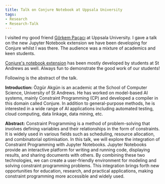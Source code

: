 ```yaml
---
title: Talk on Conjure Notebook at Uppsala University
tags:
- Research
- Research-Talk
---
```


I visited my good friend [Görkem Paçacı](https://www.katalog.uu.se/profile?id=N10-2068) at Uppsala University. I gave a talk on the new Jupyter Notebook extension we have been developing for Conjure whilst I was there. The audience was a mixture of academics and keen students.

[Conjure's notebook extension](https://github.com/conjure-cp/conjure-notebook) has been mostly developed by students at St Andrews as well. Always fun to demonstrate the good work of our students!

Following is the abstract of the talk.

**Introduction:** Özgür Akgün is an academic at the School of Computer Science, University of St Andrews. He has worked on model-based AI systems, mainly Constraint Programming (CP) and developed a compiler in this domain called Conjure. In addition to general-purpose methods, he is interested in a wide range of AI applications including automated testing, cloud computing, data linkage, data mining, etc.

**Abstract:** Constraint Programming is a method of problem-solving that involves defining variables and their relationships in the form of constraints. It is widely used in various fields such as scheduling, resource allocation, and combinatorial optimisation. In this talk, we will explore the integration of Constraint Programming with Jupyter Notebooks. Jupyter Notebooks provide an interactive platform for writing and running code, displaying results, and sharing documents with others. By combining these two technologies, we can create a user-friendly environment for modeling and solving constraint programming problems. This integration brings forth new opportunities for education, research, and practical applications, making constraint programming more accessible and widely used.
